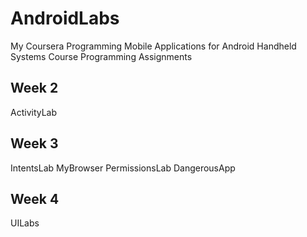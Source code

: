 AndroidLabs
===========

My Coursera Programming Mobile Applications for Android Handheld Systems Course Programming Assignments

Week 2
------
ActivityLab

Week 3
------
IntentsLab
MyBrowser
PermissionsLab
DangerousApp

Week 4
------
UILabs

